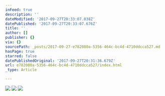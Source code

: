 ```yaml
---
inFeed: true
description: ''
dateModified: '2017-09-27T20:33:07.038Z'
datePublished: '2017-09-27T20:33:07.676Z'
title: ''
author: []
publisher: {}
via: {}
sourcePath: _posts/2017-09-27-e782080a-5356-464c-bc4d-4710ddcca527.md
hasPage: true
starred: false
datePublishedOriginal: '2017-09-27T20:31:36.679Z'
url: e782080a-5356-464c-bc4d-4710ddcca527/index.html
_type: Article

---
```

![](https://the-grid-user-content.s3-us-west-2.amazonaws.com/b901f2b2-3e4c-4275-9137-b46cc7cd8d9e.jpg)
![](https://the-grid-user-content.s3-us-west-2.amazonaws.com/29fe9306-3db4-47e5-8d14-07b2e4457943.jpg)
![](https://the-grid-user-content.s3-us-west-2.amazonaws.com/225d641f-8475-46a9-a131-28262c96d437.jpg)